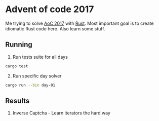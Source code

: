 # Advent of code 2017

Me trying to solve [AoC 2017](http://adventofcode.com/2017) with [Rust](https://www.rust-lang.org).
Most important goal is to create idiomatic Rust code here. Also learn some stuff.

## Running

1. Run tests suite for all days

```bash
cargo test
```

2. Run specific day solver

```bash
cargo run --bin day-01
```

## Results

1. Inverse Captcha - Learn iterators the hard way
